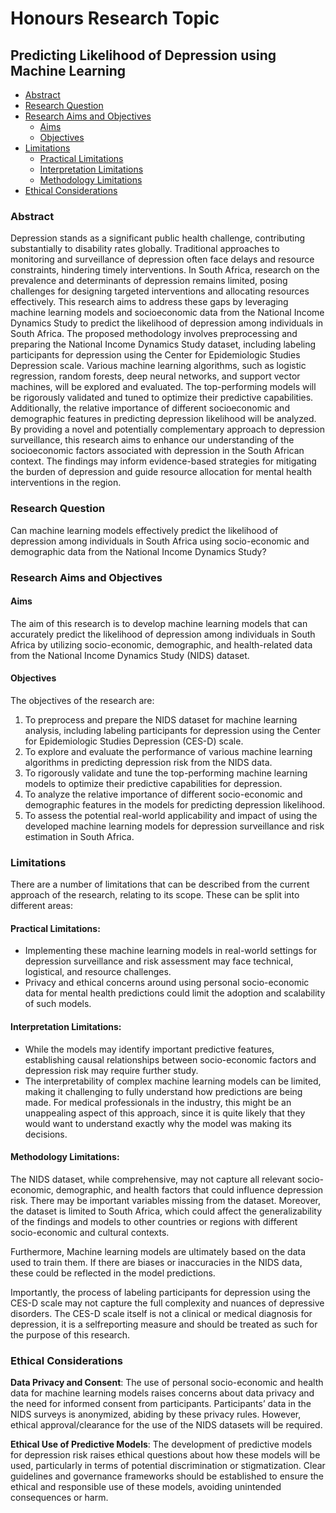 # Honours Research Topic
## Predicting Likelihood of Depression using Machine Learning

- [Abstract](#abstract)
- [Research Question](#research-question)
- [Research Aims and Objectives](#research-aims-and-objectives)
  - [Aims](#aims)
  - [Objectives](#objectives)
- [Limitations](#limitations)
  - [Practical Limitations](#practical-limitations)
  - [Interpretation Limitations](#interpretation-limitations)
  - [Methodology Limitations](#methodology-limitations)
- [Ethical Considerations](#ethical-considerations)

### Abstract

Depression stands as a significant public health challenge, contributing substantially
to disability rates globally. Traditional approaches to monitoring and surveillance
of depression often face delays and resource constraints, hindering timely
interventions. In South Africa, research on the prevalence and determinants of depression
remains limited, posing challenges for designing targeted interventions
and allocating resources effectively. This research aims to address these gaps by
leveraging machine learning models and socioeconomic data from the National Income
Dynamics Study to predict the likelihood of depression among individuals
in South Africa. The proposed methodology involves preprocessing and preparing
the National Income Dynamics Study dataset, including labeling participants for
depression using the Center for Epidemiologic Studies Depression scale. Various
machine learning algorithms, such as logistic regression, random forests, deep neural
networks, and support vector machines, will be explored and evaluated. The
top-performing models will be rigorously validated and tuned to optimize their
predictive capabilities. Additionally, the relative importance of different socioeconomic
and demographic features in predicting depression likelihood will be analyzed.
By providing a novel and potentially complementary approach to depression
surveillance, this research aims to enhance our understanding of the socioeconomic
factors associated with depression in the South African context. The findings
may inform evidence-based strategies for mitigating the burden of depression and
guide resource allocation for mental health interventions in the region.

### Research Question

Can machine learning models effectively predict the likelihood of depression among
individuals in South Africa using socio-economic and demographic data from the
National Income Dynamics Study?

### Research Aims and Objectives

#### Aims
The aim of this research is to develop machine learning models that can accurately
predict the likelihood of depression among individuals in South Africa by utilizing
socio-economic, demographic, and health-related data from the National Income
Dynamics Study (NIDS) dataset.

#### Objectives
The objectives of the research are:
1. To preprocess and prepare the NIDS dataset for machine learning analysis,
including labeling participants for depression using the Center for Epidemiologic
Studies Depression (CES-D) scale.
2. To explore and evaluate the performance of various machine learning algorithms
in predicting depression risk from the NIDS data.
3. To rigorously validate and tune the top-performing machine learning models
to optimize their predictive capabilities for depression.
4. To analyze the relative importance of different socio-economic and demographic
features in the models for predicting depression likelihood.
5. To assess the potential real-world applicability and impact of using the developed
machine learning models for depression surveillance and risk estimation
in South Africa.

### Limitations

There are a number of limitations that can be described from the current approach
of the research, relating to its scope. These can be split into different areas:

#### Practical Limitations:
- Implementing these machine learning models in real-world settings for depression
surveillance and risk assessment may face technical, logistical, and
resource challenges.
- Privacy and ethical concerns around using personal socio-economic data for
mental health predictions could limit the adoption and scalability of such
models.

#### Interpretation Limitations:
- While the models may identify important predictive features, establishing
causal relationships between socio-economic factors and depression risk may
require further study.
- The interpretability of complex machine learning models can be limited, making
it challenging to fully understand how predictions are being made. For
medical professionals in the industry, this might be an unappealing aspect
of this approach, since it is quite likely that they would want to understand
exactly why the model was making its decisions.

#### Methodology Limitations:
The NIDS dataset, while comprehensive, may not capture all relevant socio-economic,
demographic, and health factors that could influence depression risk. There may
be important variables missing from the dataset. Moreover, the dataset is limited to
South Africa, which could affect the generalizability of the findings and models to
other countries or regions with different socio-economic and cultural contexts.

Furthermore, Machine learning models are ultimately based on the data used to
train them. If there are biases or inaccuracies in the NIDS data, these could be reflected
in the model predictions.

Importantly, the process of labeling participants for depression using the CES-D
scale may not capture the full complexity and nuances of depressive disorders. The
CES-D scale itself is not a clinical or medical diagnosis for depression, it is a selfreporting
measure and should be treated as such for the purpose of this research.

### Ethical Considerations

**Data Privacy and Consent**: The use of personal socio-economic and health data for
machine learning models raises concerns about data privacy and the need for informed
consent from participants. Participants’ data in the NIDS surveys is anonymized, abiding by these privacy rules. However, ethical approval/clearance for
the use of the NIDS datasets will be required.

**Ethical Use of Predictive Models**: The development of predictive models for depression
risk raises ethical questions about how these models will be used, particularly
in terms of potential discrimination or stigmatization. Clear guidelines and
governance frameworks should be established to ensure the ethical and responsible
use of these models, avoiding unintended consequences or harm.
